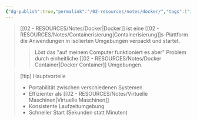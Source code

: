 ```yaml
---
{"dg-publish":true,"permalink":"/02-resources/notes/docker/","tags":["informatik/virtualisierung/docker/grundlagen","informatik/virtualisierung/docker/container"],"noteIcon":"","updated":"2025-09-10T16:50:46.700+02:00"}
---
```



>[[02 - RESOURCES/Notes/Docker\|Docker]] ist eine [[02 - RESOURCES/Notes/Containerisierung\|Containerisierung]]s-Plattform die Anwendungen in isolierten Umgebungen verpackt und startet.
>>Löst das "auf meinem Computer funktioniert es aber" Problem durch einheitliche [[02 - RESOURCES/Notes/Docker Container\|Docker Container]] Umgebungen.

>[!tip] Hauptvorteile
>- Portabilität zwischen verschiedenen Systemen
>- Effizienter als [[02 - RESOURCES/Notes/Virtuelle Maschinen\|Virtuelle Maschinen]]
>- Konsistente Laufzeitumgebung
>- Schneller Start (Sekunden statt Minuten)
